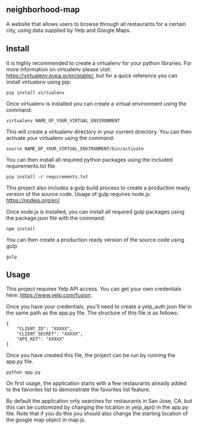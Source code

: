 ## neighborhood-map

A website that allows users to browse through all restaurants for a certain city, using data supplied by Yelp and Google Maps.


## Install

It is highly recommended to create a virtualenv for your python libraries. For more information on virtualenv please visit: https://virtualenv.pypa.io/en/stable/, but for a quick reference you can install virtualenv using pip:
```
pip install virtualenv
```

Once virtualenv is installed you can create a virtual environment using the command:
```
virtualenv NAME_OF_YOUR_VIRTUAL_ENVIRONMENT
```

This will create a virtualenv directory in your current directory. You can then activate your virtualenv using the command:
```
source NAME_OF_YOUR_VIRTUAL_ENVIRONMENT/bin/activate
```

You can then install all required python packages using the included requirements.txt file
```
pip install -r requirements.txt
```

This project also includes a gulp build process to create a production ready version of the source code. Usage of gulp requires node.js: https://nodejs.org/en/

Once node.js is installed, you can install all required gulp packages using the package.json file with the command:
```
npm install
```

You can then create a production ready version of the source code using gulp:
```
gulp
```

## Usage

This project requires Yelp API access. You can get your own credentials here: https://www.yelp.com/fusion.

Once you have your credentials, you'll need to create a yelp_auth.json file in the same path as the app.py file. The structure of this file is as follows:
```
{
    "CLIENT_ID": "XXXXX",
    "CLIENT_SECRET": "XXXXX",
    "API_KEY": "XXXXX"
}
```
Once you have created this file, the project can be run by running the app.py file.
```
python app.py
```

On first usage, the application starts with a few restaurants already added to the favorites list to demonstrate the favorites list feature.

By default the application only searches for restaurants in San Jose, CA, but this can be customized by changing the location in yelp_api() in the app.py file. Note that if you do this you should also change the starting location of the google map object in map.js.